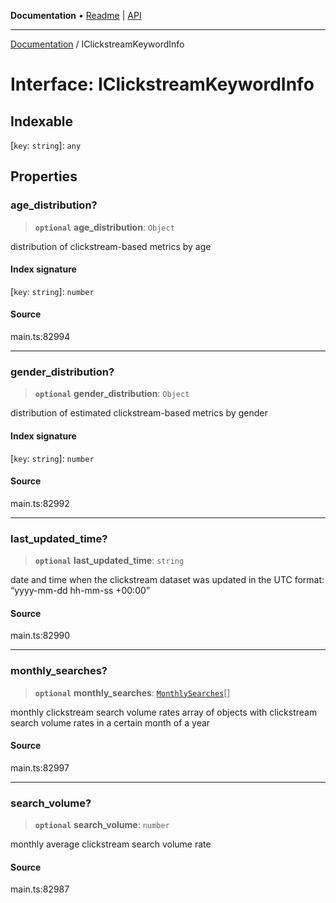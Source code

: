 **Documentation** • [Readme](../README.md) \| [API](../globals.md)

***

[Documentation](../README.md) / IClickstreamKeywordInfo

# Interface: IClickstreamKeywordInfo

## Indexable

 \[`key`: `string`\]: `any`

## Properties

### age\_distribution?

> **`optional`** **age\_distribution**: `Object`

distribution of clickstream-based metrics by age

#### Index signature

 \[`key`: `string`\]: `number`

#### Source

main.ts:82994

***

### gender\_distribution?

> **`optional`** **gender\_distribution**: `Object`

distribution of estimated clickstream-based metrics by gender

#### Index signature

 \[`key`: `string`\]: `number`

#### Source

main.ts:82992

***

### last\_updated\_time?

> **`optional`** **last\_updated\_time**: `string`

date and time when the clickstream dataset was updated
in the UTC format: “yyyy-mm-dd hh-mm-ss +00:00”

#### Source

main.ts:82990

***

### monthly\_searches?

> **`optional`** **monthly\_searches**: [`MonthlySearches`](../classes/MonthlySearches.md)[]

monthly clickstream search volume rates
array of objects with clickstream search volume rates in a certain month of a year

#### Source

main.ts:82997

***

### search\_volume?

> **`optional`** **search\_volume**: `number`

monthly average clickstream search volume rate

#### Source

main.ts:82987
